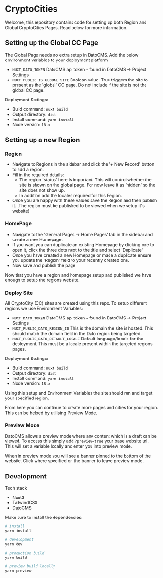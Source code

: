 # CryptoCities

Welcome, this repository contains code for setting up both Region and Global CryptoCities Pages. Read below for more information.

## Setting up the Global CC Page

The Global Page needs no extra setup in DatoCMS. Add the below environment variables to your deployment platform

- `NUXT_DATO_TOKEN` DatoCMS api token - found in DatoCMS -> Project Settings
- `NUXT_PUBLIC_IS_GLOBAL_SITE` Boolean value. True triggers the site to present as the 'global' CC page. Do not include if the site is not the global CC page.

Deployment Settings: 

- Build command: `nuxt build`
- Output directory: `dist`
- Install command: `yarn install`
- Node version: `18.x`

## Setting up a new Region

### Region

- Navigate to Regions in the sidebar and click the '+ New Record' button to add a region. 
- Fill in the required details:
  - The region 'status' here is important. This will control whether the site is shown on the global page. For now leave it as 'hidden' so the site does not show up.
  - In addition add the locales required for this Region.
- Once you are happy with these values save the Region and then publish it. (The region must be published to be viewed when we setup it's website)

### HomePage

- Navigate to the 'General Pages -> Home Pages' tab in the sidebar and create a new Homepage.
- If you want you can duplicate an existing Homepage by clicking one to open it, click the three dots next to the title and select 'Duplicate'
- Once you have created a new Homepage or made a duplicate ensure you update the 'Region' field to your recently created one.
- Now save and publish the page

Now that you have a region and homepage setup and published we have enough to setup the regions website.

### Deploy Site

All CryptoCity (CC) sites are created using this repo. To setup different regions we use Environment Variables:

- `NUXT_DATO_TOKEN` DatoCMS api token - found in DatoCMS -> Project Settings
- `NUXT_PUBLIC_DATO_REGION_ID` This is the domain the site is hosted. This should match the domain field in the Dato region being targeted.
- `NUXT_PUBLIC_DATO_DEFAULT_LOCALE` Default language/locale for the deployment. This must be a locale present within the targeted regions pages.

Deployment Settings: 

- Build command: `nuxt build`
- Output directory: `dist`
- Install command: `yarn install`
- Node version: `18.x`

Using this setup and Environment Variables the site should run and target your specified region.

From here you can continue to create more pages and cities for your region. This can be helped by utilising Preview Mode.

### Preview Mode

DatoCMS allows a preview mode where any content which is a draft can be viewed. To access this simply add `?preview=true` your base website url. This will set a variable locally and enter you into preview mode.

When in preview mode you will see a banner pinned to the bottom of the website. Click where specified on the banner to leave preview mode.

## Development

Tech stack

- Nuxt3
- TailwindCSS
- DatoCMS

Make sure to install the dependencies:

```bash
# install
yarn install

# development
yarn dev

# production build
yarn build

# preview build locally
yarn preview

```

